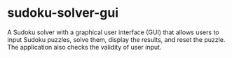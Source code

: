 # sudoku-solver-gui
 A Sudoku solver with a graphical user interface (GUI) that allows users to input Sudoku puzzles, solve them, display the results, and reset the puzzle. The application also checks the validity of user input.
